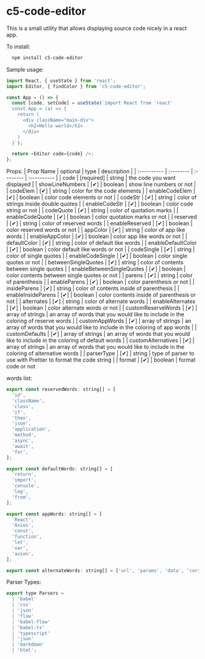 # c5-code-editor

This is a small utility that allows displaying source code nicely in a react app.

To install:

```js
  npm install c5-code-editor
```

Sample usage:

```js
import React, { useState } from 'react';
import Editor, { findColor } from 'c5-code-editor';

const App = () => {
  const [code, setCode] = useState(`import React from 'react'
  const App = (a) => {
    return (
      <div className="main-div">
        <h2>Hello world</h2>
      </div>
    )
  }`);

  return <Editor code={code} />;
};
```

Props:
| Prop Name | optional | type | description |
| :---------- | :-------- | :-------- | :---------- |
| code | [required] | string | the code you want displayed |
| showLineNumbers | [✔] | boolean | show line numbers or not |
| codeElem | [✔] | string | color for the code elements |
| enableCodeElem | [✔] | boolean | color code elements or not |
| codeStr | [✔] | string | color of strings inside double quotes |
| enableCodeStr | [✔] | boolean | color code string or not |
| codeQuote | [✔] | string | color of quotation marks |
| enableCodeQuote | [✔] | boolean | color quotation marks or not |
| reserved | [✔] | string | color of reserved words |
| enableReserved | [✔] | boolean | color reserved words or not |
| appColor | [✔] | string | color of app like words |
| enableAppColor | [✔] | boolean | color app like words or not |
| defaultColor | [✔] | string | color of default like words |
| enableDefaultColor | [✔] | boolean | color default like words or not |
| codeSingle | [✔] | string | color of single quotes |
| enableCodeSingle | [✔] | boolean | color single quotes or not |
| betweenSingleQuotes | [✔] | string | color of contents between single quotes |
| enableBetweenSingleQuotes | [✔] | boolean | color contents between single quotes or not |
| parens | [✔] | string | color of parenthesis |
| enableParens | [✔] | boolean | color parenthesis or not |
| insideParens | [✔] | string | color of contents inside of parenthesis |
| enableInsideParens | [✔] | boolean | color contents inside of parenthesis or not |
| alternates | [✔] | string | color of alternate words |
| enableAlternates | [✔] | boolean | color alternate words or not |
| customReserveWords | [✔] | array of strings | an array of words that you would like to include in the coloring of reserve words |
| customAppWords | [✔] | array of strings | an array of words that you would like to include in the coloring of app words |
| customDefaults | [✔] | array of strings | an array of words that you would like to include in the coloring of default words |
| customAlternatives | [✔] | array of strings | an array of words that you would like to include in the coloring of alternative words |
| parserType | [✔] | string | type of parser to use with Prettier to format the code string |
| format | [✔] | boolean | format code or not

words list:

```js
export const reservedWords: string[] = [
  'id',
  'className',
  'class',
  'if',
  'then',
  'json',
  'application',
  'method',
  'async',
  'await',
  'for',
];

export const defaultWords: string[] = [
  'return',
  'import',
  'console',
  'log',
  'from',
];

export const appWords: string[] = [
  'React',
  'Axios',
  'const',
  'function',
  'let',
  'var',
  'avion',
];

export const alternateWords: string[] = ['url', 'params', 'data', 'cors'];
```

Parser Types:

```js
export type Parsers =
  | 'babel'
  | 'css'
  | 'json'
  | 'flow'
  | 'babel-flow'
  | 'babel-ts'
  | 'typescript'
  | 'json'
  | 'markdown'
  | 'html';
```
